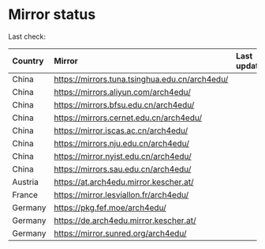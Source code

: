 <script src="./time.js"></script>
# Mirror status
Last check: <script type="text/javascript">localize(1719628463.803553);</script>

|Country|Mirror|Last update|
|:------|:-----|:----------|
|China|https://mirrors.tuna.tsinghua.edu.cn/arch4edu/|<script type="text/javascript">localize(1719599727);</script>|
|China|https://mirrors.aliyun.com/arch4edu/|<script type="text/javascript">localize(1719599727);</script>|
|China|https://mirrors.bfsu.edu.cn/arch4edu/|<script type="text/javascript">localize(1719599727);</script>|
|China|https://mirrors.cernet.edu.cn/arch4edu/|<script type="text/javascript">localize(1719599727);</script>|
|China|https://mirror.iscas.ac.cn/arch4edu/|<script type="text/javascript">localize(1719599727);</script>|
|China|https://mirrors.nju.edu.cn/arch4edu/|<script type="text/javascript">localize(1719513180);</script>|
|China|https://mirror.nyist.edu.cn/arch4edu/|<script type="text/javascript">localize(1719556557);</script>|
|China|https://mirrors.sau.edu.cn/arch4edu/|<script type="text/javascript">localize(1719599727);</script>|
|Austria|https://at.arch4edu.mirror.kescher.at/|<script type="text/javascript">localize(1719599727);</script>|
|France|https://mirror.lesviallon.fr/arch4edu/|<script type="text/javascript">localize(1719599727);</script>|
|Germany|https://pkg.fef.moe/arch4edu/|<script type="text/javascript">localize(1719599727);</script>|
|Germany|https://de.arch4edu.mirror.kescher.at/|<script type="text/javascript">localize(1719599727);</script>|
|Germany|https://mirror.sunred.org/arch4edu/|<script type="text/javascript">localize(1719599727);</script>|

<script src="./tablefilter/tablefilter.js"></script>
<script src="./table.js"></script>